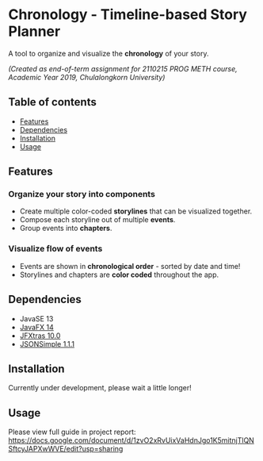 # Chronology - Timeline-based Story Planner
A tool to organize and visualize the **chronology** of your story.

_(Created as end-of-term assignment for 2110215 PROG METH course, Academic Year 2019, Chulalongkorn University)_

## Table of contents
- [Features](#Features)
- [Dependencies](#Dependencies)
- [Installation](#Installation)
- [Usage](#Usage)

## Features
### Organize your story into components
- Create multiple color-coded **storylines** that can be visualized together.
- Compose each storyline out of multiple **events**.
- Group events into **chapters**.

### Visualize flow of events
- Events are shown in **chronological order** - sorted by date and time!
- Storylines and chapters are **color coded** throughout the app.

## Dependencies
- JavaSE 13
- [JavaFX 14](https://openjfx.io/)
- [JFXtras 10.0](http://jfxtras.org/)
- [JSONSimple 1.1.1](https://code.google.com/archive/p/json-simple/)

## Installation 
Currently under development, please wait a little longer!

## Usage
Please view full guide in project report: https://docs.google.com/document/d/1zvO2xRvUixVaHdnJgo1K5mitnjTlQNSftcyJAPXwWVE/edit?usp=sharing
